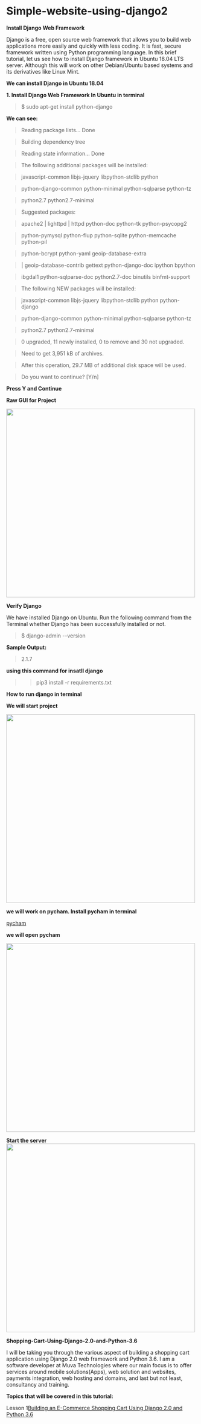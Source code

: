 # Simple-website-using-django2
 
**Install Django Web Framework**


 Django is a free, open source web framework that allows you to build web applications more easily and quickly with less coding. It is fast, secure framework written using Python programming language. In this brief tutorial, let us see how to install Django framework in Ubuntu 18.04 LTS server. Although this will work on other Debian/Ubuntu based systems and its derivatives like Linux Mint.
 
 
 **We can install Django in Ubuntu 18.04**
 
 **1. Install Django Web Framework In Ubuntu in terminal**
   >$ sudo apt-get install python-django
   
   
   
   
   
   
   
   
   
   **We can see:**
   >Reading package lists... Done
   
   
   >Building dependency tree
   
   
   >Reading state information... Done
   
   
   >The following additional packages will be installed:
   
   
   >javascript-common libjs-jquery libpython-stdlib python
   
   
   >python-django-common python-minimal python-sqlparse python-tz
   
   
   
   >python2.7 python2.7-minimal
   
   
   
   >Suggested packages:
   
   
   >apache2 | lighttpd | httpd python-doc python-tk python-psycopg2
   
   
   >python-pymysql python-flup python-sqlite python-memcache python-pil
   
   
   
   >python-bcrypt python-yaml geoip-database-extra
   
   
   >| geoip-database-contrib gettext python-django-doc ipython bpython
   
   
   
   >ibgdal1 python-sqlparse-doc python2.7-doc binutils binfmt-support
   
   
   
   >The following NEW packages will be installed:
   
   
   >javascript-common libjs-jquery libpython-stdlib python python-django
   
   
   
   
   >python-django-common python-minimal python-sqlparse python-tz
   
   
   
   >python2.7 python2.7-minimal
   
   
   >0 upgraded, 11 newly installed, 0 to remove and 30 not upgraded.
   
   
   
   >Need to get 3,951 kB of archives.
   
   
   >After this operation, 29.7 MB of additional disk space will be used.
   
   
   >Do you want to continue? [Y/n]
   
   
   **Press Y and Continue**
 
 
   **Raw GUI for Project**
   
   
   <img src="https://camo.githubusercontent.com/5eee544fbee13e4deee7ed0f8df9d1fe0328a0df/68747470733a2f2f64726976652e676f6f676c652e636f6d2f75633f69643d3170726b6266563861324c446e487164594679447337376d7036684e5973487336" height="500" weight="500"/>
   
   
   
   **Verify Django**
   
   
  We have installed Django on Ubuntu. Run the following command from the Terminal whether Django has been successfully installed or not.
  
  
  >$ django-admin --version
  
  
  
  **Sample Output:**
  
  >2.1.7
  
  
  
  **using this command  for insatll django**
  
  
  
  
  >> pip3 install -r requirements.txt
  
  
  **How to run django in terminal**
  
  **We will start project**
  
  
  
  <img src="https://github.com/sunil9768/Simple-website-using-django2/blob/master/Screenshot%20from%202019-03-07%2013-11-28.png" height=500 weight=500 />
  
  
  **we will work on pycham. Install pycham in terminal**
  
  
  
  
  [pycham](https://itsfoss.com/install-pycharm-ubuntu/)
  
  
  
  **we will open pycham**
  
  <img src="https://github.com/sunil9768/Simple-website-using-django2/blob/master/Screenshot%20from%202019-03-07%2013-16-58.png" height="500" weight="500"/>
  
  
  **Start the server**
  <img src="https://github.com/sunil9768/Simple-website-using-django2/blob/master/Screenshot%20from%202019-03-07%2013-21-30.png" height=500 weight=500 />
  
  
  
  **Shopping-Cart-Using-Django-2.0-and-Python-3.6**
  
  
 I will be taking you through the various aspect of building a shopping cart application using Django 2.0 web framework and Python 3.6. I am a software developer at Muva Technologies where our main focus is to offer services around mobile solutions(Apps), web solution and websites, payments integration, web hosting and domains, and last but not least, consultancy and training.
 
 
 **Topics that will be covered in this tutorial:**
 
 
 Lesson 1[Building an E-Commerce Shopping Cart Using Django 2.0 and Python 3.6 ](https://blog.muva.tech/lesson-1-building-e-commerce-shopping-cart-using-django-2-0-python-3-6/)
 
